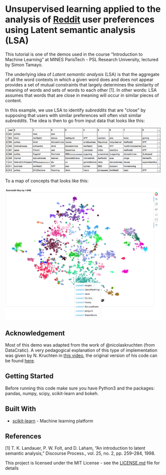 # Unsupervised learning applied to the analysis of [Reddit](www.reddit.com) user preferences using Latent semantic analysis (LSA)

This tutorial is one of the demos used in the course “Introduction to Machine Learning” at MINES ParisTech - PSL Research University, lectured by Simon Tamayo.

The underlying idea of _Latent semantic analysis_ (LSA) is that the aggregate of all the word contexts in which a given 
word does and does not appear provides a set of mutual constraints that largely determines the similarity of meaning of 
words and sets of words to each other [1]. In other words: LSA assumes that words that are close in meaning will occur 
in similar pieces of content.

In this example, we use LSA to identify _subreddits_ that are "close" by supposing that users with similar preferences 
will often visit similar _subreddits_. The idea is then to go from input data that looks like this:

![input_style_ex](./data/screen_shot_input_data.png) 

To a map of concepts that looks like this:

![input_image_ex](./data/screen_shot_result.png) 

## Acknowledgement

Most of this demo was adapted from the work of @nicolaskruchten (from DataCratic). A very pedagogical explanation of 
this type of implementation was given by N. Kruchten in [this video](https://youtu.be/2lpS6gUwiJQ), the original version 
of his code can be found [here](http://opensource.datacratic.com/mtlpy50/).

## Getting Started

Before running this code make sure you have Python3 and the packages: pandas, numpy, scipy, scikit-learn and bokeh.

## Built With

* [scikit-learn](http://scikit-learn.org) - Machine learning platform

## References

[1] T. K. Landauer, P. W. Folt, and D. Laham, “An introduction to latent semantic analysis,” Discourse Process., 
vol. 25, no. 2, pp. 259–284, 1998.

This project is licensed under the MIT License - see the [LICENSE.md](https://opensource.org/licenses/mit-license.php) file for details